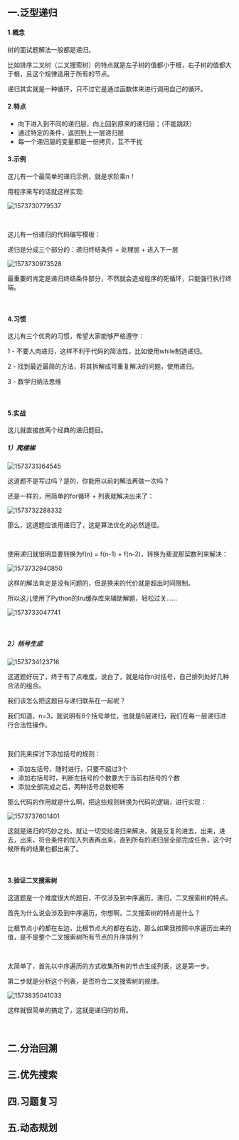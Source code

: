 ## 一.泛型递归

#### 1.概念

树的面试题解法一般都是递归。

比如排序二叉树（二叉搜索树）的特点就是左子树的值都小于根，右子树的值都大于根，且这个规律适用于所有的节点。

递归其实就是一种循环，只不过它是通过函数体来进行调用自己的循环。

#### 2.特点

- 向下进入到不同的递归层，向上回到原来的递归层；（不能跳跃）
- 通过特定的条件，返回到上一层递归层
- 每一个递归层的变量都是一份拷贝，互不干扰

#### 3.示例

这儿有一个最简单的递归示例，就是求阶乘n！

用程序来写的话就这样实现:

![1573730779537](assets/1573730779537.png)

&nbsp;

这儿有一份递归的代码编写模板：

递归是分成三个部分的：递归终结条件 + 处理层 + 进入下一层

![1573730973528](assets/1573730973528.png)

最重要的肯定是递归终结条件部分，不然就会造成程序的死循环，只能强行执行终端。

&nbsp;

#### 4.习惯

这儿有三个优秀的习惯，希望大家能够严格遵守：

1   -   不要人肉递归，这样不利于代码的简洁性，比如使用while制造递归。

2   -   找到最近最简的方法，将其拆解成可重复解决的问题，使用递归。

3   -   数学归纳法思维

&nbsp;

#### 5.实战

这儿就直接放两个经典的递归题目。

##### 1）爬楼梯

![1573731364545](assets/1573731364545.png)

这道题不是写过吗？是的，你能用以前的解法再做一次吗？

还是一样的，用简单的for循环 + 列表就解决出来了：

![1573732288332](assets/1573732288332.png)

那么，这道题应该用递归了，这是算法优化的必然途径。

&nbsp;

使用递归就很明显要转换为f(n) = f(n-1) + f(n-2)，转换为斐波那契数列来解决：

![1573732940850](assets/1573732940850.png)

这样的解法肯定是没有问题的，但是换来的代价就是超出时间限制。

所以这儿使用了Python的lru缓存库来辅助解题，轻松过关……

![1573733047741](assets/1573733047741.png)

&nbsp;

##### 2）括号生成

![1573734123716](assets/1573734123716.png)

这道题好玩了，终于有了点难度。说白了，就是给你n对括号，自己排列处好几种合法的组合。

我们该怎么把这题目与递归联系在一起呢？

我们知道，n=3，就说明有6个括号单位，也就是6层递归，我们在每一层递归进行合法性操作。

&nbsp;

我们先来探讨下添加括号的规则：

- 添加左括号，随时进行，只要不超过3个
- 添加右括号时，判断左括号的个数要大于当前右括号的个数
- 添加全部完成之后，两种括号总数相等

那么代码的作用就是什么啊，把这些规则转换为代码的逻辑，进行实现：

![1573737601401](assets/1573737601401.png)

这就是递归的巧妙之处，就让一切交给递归来解决，就是反复的进去，出来，进去，出来，符合条件的加入列表再出来，直到所有的递归层全部完成任务，这个时候所有的结果也都出来了。

&nbsp;

#### 3.验证二叉搜索树

这道题是一个难度很大的题目，不仅涉及到中序遍历，递归，二叉搜索树的特点。

首先为什么说会涉及到中序遍历，你想啊，二叉搜索树的特点是什么？

比根节点小的都在左边，比根节点大的都在右边，那么如果我按照中序遍历出来的值，是不是整个二叉搜索树所有节点的升序排列？

&nbsp;

太简单了，首先以中序遍历的方式收集所有的节点生成列表，这是第一步。

第二步就是分析这个列表，是否符合二叉搜索树的规律。

![1573835041033](assets/1573835041033.png)

这样就很简单的搞定了，这就是递归的妙用。

&nbsp;


## 二.分治回溯



## 三.优先搜索



## 四.习题复习



## 五.动态规划

